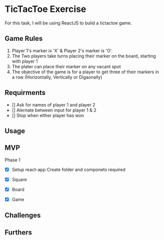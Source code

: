 # TicTacToe Exercise 
For this task, I will be using ReactJS to bulid a tictactoe game.

## Game Rules
1. Player 1's marker is 'X' & Player 2's marker is 'O'.
2. The Two players take turns placing their marker on the board, starting with player 1
3. The plater can place their marker on any vacant spot
4. The objective of the game is for a player to get three of their markers in a row
(Horizontally, Vertically or Digaonally)

## Requirments
- [] Ask for names of player 1 and player 2
- [] Alernate between input for player 1 & 2
- [] Stop when either player has won

## Usage

## MVP
Phase 1
- [x] Setup react-app
Create folder and componets required
- [x] Square
- [x] Board
- [x] Game


## Challenges


## Furthers